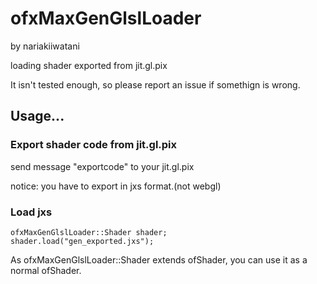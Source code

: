 # ofxMaxGenGlslLoader
by nariakiiwatani

loading shader exported from jit.gl.pix

It isn't tested enough, so please report an issue if somethign is wrong.

## Usage...
### Export shader code from jit.gl.pix
send message "exportcode" to your jit.gl.pix

notice: you have to export in jxs format.(not webgl)

### Load jxs

	ofxMaxGenGlslLoader::Shader shader;
	shader.load("gen_exported.jxs");

As ofxMaxGenGlslLoader::Shader extends ofShader, you can use it as a normal ofShader.
